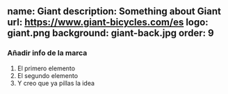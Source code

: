 name: Giant
description: Something about Giant
url: https://www.giant-bicycles.com/es
logo: giant.png
background: giant-back.jpg
order: 9
----
### Añadir info de la marca

1. El primero elemento
2. El segundo elemento
3. Y creo que ya pillas la idea


